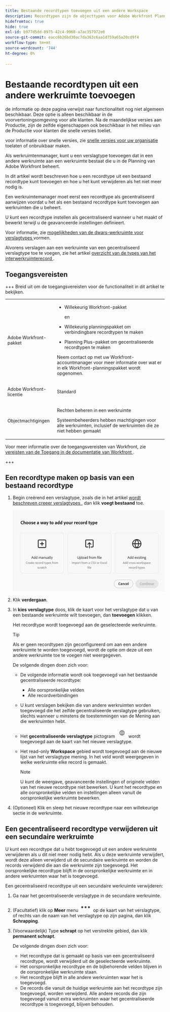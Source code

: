 ```yaml
---
title: Bestaande recordtypen toevoegen uit een andere Workspace
description: Recordtypen zijn de objecttypen voor Adobe Workfront Planning. In de Planning van Workfront, kunt u een bestaand verslagtype toevoegen dat in een andere werkruimte wordt gecreeerd.
hidefromtoc: true
hide: true
exl-id: b977d5dd-8975-42c4-9968-a7ac357972e6
source-git-commit: eacc6b26bd30ac7da363c6aa1d759a65a20cd9f4
workflow-type: tm+mt
source-wordcount: '744'
ht-degree: 0%

---
```


<!-- add these to the metadata, when making this public: 

feature: Workfront Planning
role: User, Admin
author: Alina
recommendations: noDisplay, noCatalog
-->

# Bestaande recordtypen uit een andere werkruimte toevoegen

<span class="preview"> de informatie op deze pagina verwijst naar functionaliteit nog niet algemeen beschikbaar. Deze optie is alleen beschikbaar in de voorvertoningsomgeving voor alle klanten. Na de maandelijkse versies aan Productie, zijn de zelfde eigenschappen ook beschikbaar in het milieu van de Productie voor klanten die snelle versies toeliet. </span>

<span class="preview"> voor informatie over snelle versies, zie [ snelle versies voor uw organisatie ](/help/quicksilver/administration-and-setup/set-up-workfront/configure-system-defaults/enable-fast-release-process.md) toelaten of onbruikbaar maken. </span>

Als werkruimtenmanager, kunt u een verslagtype toevoegen dat in een andere werkruimte aan een werkruimte bestaat die u in de Planning van Adobe Workfront beheert.

In dit artikel wordt beschreven hoe u een recordtype uit een bestaand recordtype kunt toevoegen en hoe u het kunt verwijderen als het niet meer nodig is.

Een werkruimtemanager moet eerst een recordtype als gecentraliseerd aanwijzen voordat u het als een bestaand recordtype kunt toevoegen aan werkruimten die u beheert.

U kunt een recordtype instellen als gecentraliseerd wanneer u het maakt of bewerkt terwijl u de geavanceerde instellingen definieert.

Voor informatie, zie [ mogelijkheden van de dwars-werkruimte voor verslagtypes ](/help/quicksilver/planning/architecture/configure-record-type-cross-workspace-capabilities.md) vormen.

Alvorens verslagen aan een werkruimte van een gecentraliseerd verslagtype toe te voegen, zie het artikel [ overzicht van de types van het interwerkruimterecord ](/help/quicksilver/planning/architecture/cross-workspace-record-types-overview.md).


## Toegangsvereisten

+++ Breid uit om de toegangsvereisten voor de functionaliteit in dit artikel te bekijken.

<table style="table-layout:auto"> 
<col> 
</col> 
<col> 
</col> 
<tbody> 
    <tr> 
<tr>

</tr>   
<tr> 
   <td role="rowheader"><p>Adobe Workfront-pakket</p></td> 
   <td> 
<ul><li><p>Willekeurig Workfront-pakket</p></li>
<p>en</p>
<li><p>Willekeurig planningspakket om verbindingbare recordtypen te maken</p></li>
<li><p>Planning Plus-pakket om gecentraliseerde recordtypen te maken</p></li>
</ul>
<!--Or:
<ul><li><p>Any Workflow package</p> </li>
And
<li><p>Planning Prime or Ultimate package</p></li></ul>-->
<p>Neem contact op met uw Workfront-accountmanager voor meer informatie over wat er in elk Workfront-planningspakket wordt opgenomen. </p> 
   </td>

<tr> 
   <td role="rowheader"><p>Adobe Workfront-licentie</p></td> 
   <td><p>Standard</p>
   </td> 
  </tr> 
  <tr> 
   <td role="rowheader"><p>Objectmachtigingen</p></td> 
   <td>   <p>Rechten beheren in een werkruimte </a> </p>  
   <p>Systeembeheerders hebben machtigingen voor alle werkruimten, inclusief de werkruimten die ze niet hebben gemaakt</p>  </td> 
  </tr>  
</tbody> 
</table>

Voor meer informatie over de toegangsvereisten van Workfront, zie [ vereisten van de Toegang in de documentatie van Workfront ](/help/quicksilver/administration-and-setup/add-users/access-levels-and-object-permissions/access-level-requirements-in-documentation.md).

+++   

## Een recordtype maken op basis van een bestaand recordtype

1. Begin creërend een verslagtype, zoals die in het artikel [ wordt beschreven creeer verslagtypes ](/help/quicksilver/planning/architecture/create-record-types.md), dan klik **voegt bestaand** toe. <!--check this - the option might have been renamed in the UI-->

   ![ Modal om verslagtype met optie toe te voegen van een andere werkruimte ](assets/add-record-type-from-existing-workspace-option-when-creating-records.png)

1. Klik **verdergaan**.
1. In **kies verslagtype** doos, klik de kaart voor het verslagtype dat u van een bestaande werkruimte wilt toevoegen, dan **toevoegen** klikken.

   Het recordtype wordt toegevoegd aan de geselecteerde werkruimte.

   >[!TIP]
   >
   >Als er geen recordtypen zijn geconfigureerd om aan een andere werkruimte te worden toegevoegd, wordt de optie om deze uit een andere werkruimte toe te voegen niet weergegeven.

   De volgende dingen doen zich voor:

   * De volgende informatie wordt ook toegevoegd van het bestaande gecentraliseerde recordtype:

      * Alle oorspronkelijke velden
      * Alle recordverbindingen
   * U kunt verslagen bekijken die van andere werkruimten worden toegevoegd die het zelfde gecentraliseerde verslagtype gebruiken, slechts wanneer u minstens de toestemmingen van de Mening aan die werkruimten hebt.
   * Het **gecentraliseerde verslagtype** pictogram ![ Gecentraliseerde verslagtype pictogram ](assets/global-icon.png) wordt toegevoegd aan de kaart van het nieuwe verslagtype.
   * Het read-only **Workspace** gebied wordt toegevoegd aan de nieuwe lijst van het verslagtype mening. In het veld wordt weergegeven in welke werkruimte elke record is gemaakt.

     >[!NOTE]
     >
     >U kunt de weergave, geavanceerde instellingen of originele velden van het nieuwe recordtype niet bewerken. U kunt het recordtype en alle oorspronkelijke velden en instellingen alleen vanuit de oorspronkelijke werkruimte bewerken.

1. (Optioneel) Klik en sleep het nieuwe recordtype naar een willekeurige sectie in de werkruimte.

<!--This will be released later with another epic: 1. (Optional) Click the **More** menu ![More menu](assets/more-menu.png) in the new record type's card, or to the right of the record type's name on its page, then click **Share** to share it with other users in the same workspace, or adjust their permissions to the record type.-->

## Een gecentraliseerd recordtype verwijderen uit een secundaire werkruimte

U kunt een recordtype dat u hebt toegevoegd uit een andere werkruimte verwijderen als u dit niet meer nodig hebt. Als u deze werkruimte verwijdert, wordt deze alleen verwijderd uit de secundaire werkruimte en worden de records verwijderd die aan die werkruimte zijn toegevoegd. Het oorspronkelijke recordtype blijft in de oorspronkelijke werkruimte en in andere werkruimten waar het is toegevoegd.

Een gecentraliseerd recordtype uit een secundaire werkruimte verwijderen:

1. Ga naar het gecentraliseerde verslagtype in de secundaire werkruimte.

1. (Facultatief) klik op **Meer** menu ![ Meer menu ](assets/more-menu.png) op de kaart van het verslagtype, of rechts van de naam van het verslagtype op zijn pagina, dan klik **Schrapping**.
1. (Voorwaardelijk) Type **schrapt** op het verstrekte gebied, dan klik **permanent schrapt**.

   De volgende dingen doen zich voor:

   * Het recordtype dat is gemaakt op basis van een gecentraliseerd recordtype, wordt verwijderd uit de geselecteerde werkruimte.
   * Het oorspronkelijke recordtype en de bijbehorende velden blijven in de oorspronkelijke werkruimte staan.
   * Het recordtype blijft in alle andere werkruimten waar het is toegevoegd.
   * De records die vanuit de huidige werkruimte aan het recordtype zijn toegevoegd, worden verwijderd. Alle andere records die zijn toegevoegd vanuit extra werkruimten waar het gecentraliseerde recordtype is toegevoegd, blijven behouden.





